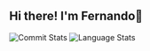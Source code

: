 ## Hi there! I'm Fernando👋

<!--
**fernandoclz/fernandoclz** is a ✨ _special_ ✨ repository because its `README.md` (this file) appears on your GitHub profile.

Here are some ideas to get you started:


- 🔭 I’m currently working on ...
- 🌱 I’m currently learning ...
- 👯 I’m looking to collaborate on ...
- 🤔 I’m looking for help with ...
- 💬 Ask me about ...
- 📫 How to reach me: ...
- 😄 Pronouns: ...
- ⚡ Fun fact: ...
-->

<p>
  <img src="https://github-readme-stats.vercel.app/api?username=fernandoclz&theme=radical&include_all_commits=true&count_private=true&hide_title=true" alt="Commit Stats"/>
  <img src="https://github-readme-stats.vercel.app/api/top-langs/?username=fernandoclz&theme=radical&hide=jupyter%20notebook&layout=compact" alt="Language Stats" />
</p>
